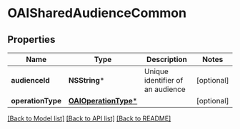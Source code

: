 # OAISharedAudienceCommon

## Properties
Name | Type | Description | Notes
------------ | ------------- | ------------- | -------------
**audienceId** | **NSString*** | Unique identifier of an audience | [optional] 
**operationType** | [**OAIOperationType***](OAIOperationType.md) |  | [optional] 

[[Back to Model list]](../README.md#documentation-for-models) [[Back to API list]](../README.md#documentation-for-api-endpoints) [[Back to README]](../README.md)


